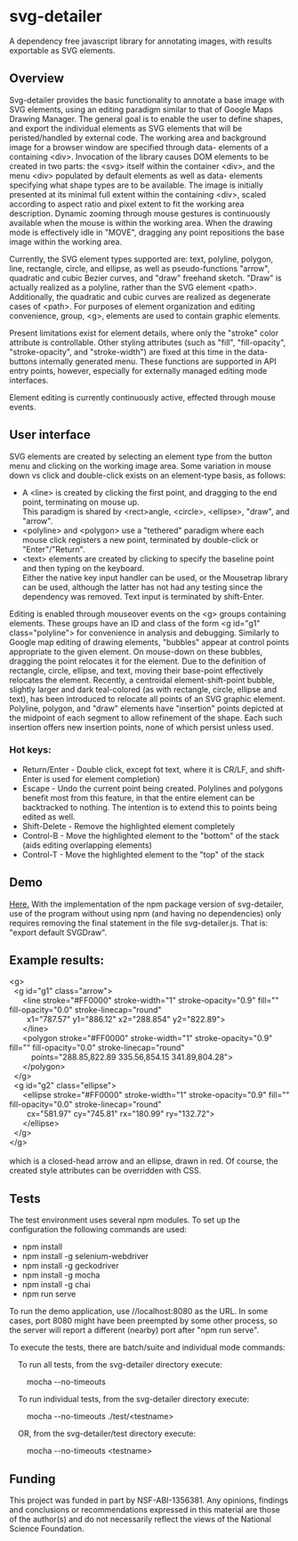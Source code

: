 # svg-detailer
A dependency free javascript library for annotating images, with results exportable as SVG elements.

## Overview 

Svg-detailer provides the basic functionality to annotate a base image with SVG elements, using an editing paradigm
similar to that of Google Maps Drawing Manager. The general goal is to enable the user to define shapes, and export the 
individual elements as SVG elements that will be peristed/handled by external code.  The working area and background
image for a browser window are specified through data- elements of a containing &lt;div&gt;.  Invocation of the library
causes DOM elements to be created in two parts: the &lt;svg&gt; itself within the container &lt;div&gt;, and the menu
&lt;div&gt; populated by default elements as well as data- elements specifying what shape types are to be available.
The image is initially presented at its minimal full extent within the containing &lt;div&gt;, scaled according to
aspect ratio and pixel extent to fit the working area description.  Dynamic zooming through mouse gestures is
continuously available when the mouse is within the working area.  When the drawing mode is effectively idle in "MOVE",
dragging any point repositions the base image within the working area.

Currently, the SVG element types supported are: text, polyline, polygon, line, rectangle, circle, and ellipse, as
well as pseudo-functions "arrow", quadratic and cubic Bezier curves, and "draw" freehand sketch.  "Draw" is actually
realized as a polyline, rather than the SVG element &lt;path&gt;.  Additionally, the quadratic and cubic curves are
realized as degenerate cases of &lt;path&gt;.  For purposes of element organization and editing convenience, 
group, &lt;g&gt;, elements are used to contain graphic elements.

Present limitations exist for element details, where only the "stroke" color attribute is controllable.  Other
styling attributes (such as "fill", "fill-opacity", "stroke-opacity", and "stroke-width") are fixed at this time in the 
data-buttons internally generated menu.  These functions are supported in API entry points, however, especially for 
externally managed editing mode interfaces.

Element editing is currently continuously active, effected through mouse events.

## User interface 

SVG elements are created by selecting an element type from the button menu and clicking on the working image area.
Some variation in mouse down vs click and double-click exists on an element-type basis, as follows:
   * A &lt;line&gt; is created by clicking the first point, and dragging to the end point, terminating on mouse up.  
   This paradigm is shared by &lt;rect&gt;angle, &lt;circle&gt;, &lt;ellipse&gt;, "draw", and "arrow".
   * &lt;polyline&gt; and &lt;polygon&gt; use a "tethered" paradigm where each mouse click registers a new point, 
   terminated by double-click or "Enter"/"Return".
   * &lt;text&gt; elements are created by clicking to specify the baseline point and then typing on the keyboard.  
   Either the native key input handler can be used, or the Mousetrap library can be used, although the latter has 
   not had any testing since the dependency was removed.  Text input is terminated by shift-Enter.

Editing is enabled through mouseover events on the &lt;g&gt; groups containing elements.  These groups have an ID and 
class of the form &lt;g id="g1" class="polyline"&gt; for convenience in analysis and debugging. Similarly to Google map editing 
of drawing elements, "bubbles" appear at control points appropriate to the given element. On mouse-down on these bubbles,
dragging the point relocates it for the element.  Due to the definition of rectangle, circle, ellipse, and text,
moving their base-point effectively relocates the element.  Recently, a centroidal element-shift-point bubble, slightly 
larger and dark teal-colored (as with rectangle, circle, ellipse and text), has been introduced to relocate all points 
of an SVG graphic element.  Polyline, polygon, and "draw" elements have "insertion" points depicted at the midpoint of 
each segment to allow refinement of the shape.  Each such insertion offers new insertion points, none of which persist 
unless used.

### Hot keys:

* Return/Enter - Double click, except fot text, where it is CR/LF, and shift-Enter is used for element completion)
* Escape - Undo the current point being created. Polylines and polygons benefit most from this feature, in that the 
entire element can be backtracked to nothing. The intention is to extend this to points being edited as well.
* Shift-Delete - Remove the highlighted element completely
* Control-B - Move the highlighted element to the "bottom" of the stack (aids editing overlapping elements)
* Control-T - Move the highlighted element to the "top" of the stack

## Demo

[Here.](https://speciesfilegroup.org/svg-detailer)  With the implementation of the npm package version of svg-detailer, 
                                                  use of the program without using npm (and having no dependencies) only requires removing the final statement in the file 
                                                  svg-detailer.js.  That is: "export default SVGDraw".
## Example results:
&lt;g>
<br>&nbsp; &lt;g id="g1" class="arrow">
<br>&nbsp; &nbsp; &nbsp; &lt;line stroke="#FF0000" stroke-width="1" stroke-opacity="0.9" fill="" fill-opacity="0.0" stroke-linecap="round" 
<br>&nbsp; &nbsp; &nbsp; &nbsp; x1="787.57" y1="886.12" x2="288.854" y2="822.89">
<br>&nbsp; &nbsp; &nbsp; &lt;/line>
<br>&nbsp; &nbsp; &nbsp; &lt;polygon stroke="#FF0000" stroke-width="1" stroke-opacity="0.9" fill="" fill-opacity="0.0" stroke-linecap="round" 
<br>&nbsp; &nbsp; &nbsp; &nbsp; &nbsp; points="288.85,822.89 335.56,854.15 341.89,804.28">
<br>&nbsp; &nbsp; &nbsp; &lt;/polygon>
<br>&nbsp; &lt;/g>
<br>&nbsp; &lt;g id="g2" class="ellipse">
<br>&nbsp; &nbsp; &nbsp; &lt;ellipse stroke="#FF0000" stroke-width="1" stroke-opacity="0.9" fill="" fill-opacity="0.0" stroke-linecap="round" 
<br>&nbsp; &nbsp; &nbsp; &nbsp; cx="581.97" cy="745.81" rx="180.99" ry="132.72">
<br>&nbsp; &nbsp; &nbsp; &lt;/ellipse>
<br>&nbsp; &lt;/g>
<br>&lt;/g>
<br><br> which is a  closed-head arrow and an ellipse, drawn in red.  Of course, the created style attributes can be overridden with CSS.
## Tests
The test environment uses several npm modules.  To set up the configuration the following commands are used:
  * npm install
  * npm install -g selenium-webdriver
  * npm install -g geckodriver
  * npm install -g mocha
  * npm install -g chai
  * npm run serve
  
To run the demo application, use //localhost:8080 as the URL.  In some cases, port 8080 might have been preempted by 
some other process, so the server will report a different (nearby) port after "npm run serve".
  
To execute the tests, there are batch/suite and individual mode commands:

&nbsp; &nbsp; To run all tests, from the svg-detailer directory execute:

&nbsp; &nbsp; &nbsp; &nbsp;  mocha --no-timeouts

&nbsp; &nbsp; To run individual tests, from the svg-detailer directory execute:

&nbsp; &nbsp; &nbsp; &nbsp;  mocha --no-timeouts ./test/&lt;testname&gt;

&nbsp; &nbsp; OR,  from the svg-detailer/test directory execute:

&nbsp; &nbsp; &nbsp; &nbsp;  mocha --no-timeouts &lt;testname&gt;

  
  
## Funding 

This project was funded in part by NSF-ABI-1356381.  Any opinions, findings and conclusions or recommendations expressed 
in this material are those of the author(s) and do not necessarily reflect the views of the National Science Foundation. 
